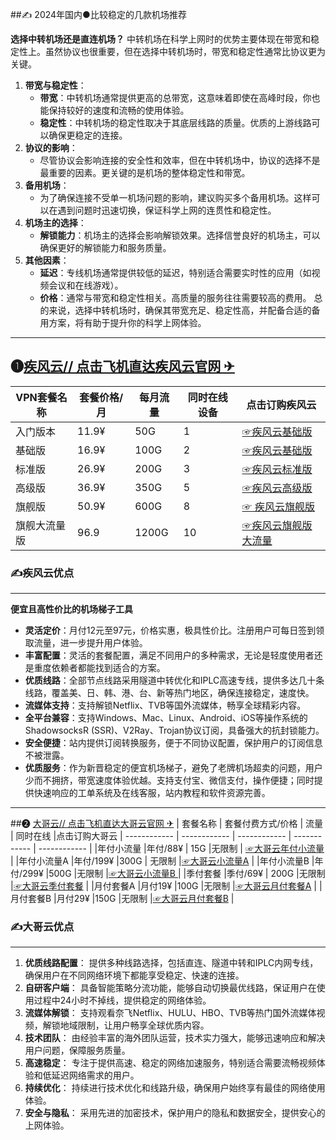 
##✍ 2024年国内●比较稳定的几款机场推荐

**选择中转机场还是直连机场？**
中转机场在科学上网时的优势主要体现在带宽和稳定性上。虽然协议也很重要，但在选择中转机场时，带宽和稳定性通常比协议更为关键。
1. **带宽与稳定性**：
   - **带宽**：中转机场通常提供更高的总带宽，这意味着即使在高峰时段，你也能保持较好的速度和流畅的使用体验。
   - **稳定性**：中转机场的稳定性取决于其底层线路的质量。优质的上游线路可以确保更稳定的连接。
2. **协议的影响**：
   - 尽管协议会影响连接的安全性和效率，但在中转机场中，协议的选择不是最重要的因素。更关键的是机场的整体稳定性和带宽。
3. **备用机场**：
   - 为了确保连接不受单一机场问题的影响，建议购买多个备用机场。这样可以在遇到问题时迅速切换，保证科学上网的连贯性和稳定性。
4. **机场主的选择**：
   - **解锁能力**：机场主的选择会影响解锁效果。选择信誉良好的机场主，可以确保更好的解锁能力和服务质量。
5. **其他因素**：
   - **延迟**：专线机场通常提供较低的延迟，特别适合需要实时性的应用（如视频会议和在线游戏）。
   - **价格**：通常与带宽和稳定性相关。高质量的服务往往需要较高的费用。
总的来说，选择中转机场时，确保其带宽充足、稳定性高，并配备合适的备用方案，将有助于提升你的科学上网体验。

---

## ❶[疾风云//    点击飞机直达疾风云官网 ✈](https://homes.tr25.cn?code=hnmk "疾风云点击飞机直达官网 ✈")

|  VPN套餐名称 | 套餐价格/月 |每月流量   | 同时在线设备  | 点击订购疾风云  |
| ------------ | ------------ | ------------ | ------------ | ------------ |
| 入门版本  |11.9¥   |50G | 1 |[☞疾风云基础版 ](https://homes.tr25.cn?code=hnmk "☞疾风云基础版 ")  |
| 基础版  | 16.9¥   |100G   | 2  |[☞疾风云基础版](https://homes.tr25.cn?code=hnmk "☞疾风云基础版")  |
| 标准版  | 26.9¥  |200G   |  3 |[☞疾风云标准版 ](https://homes.tr25.cn?code=hnmk "☞疾风云标准版 ")  |
| 高级版 |36.9¥   |350G   | 5  | [☞疾风云高级版](https://homes.tr25.cn?code=hnmk "☞疾风云高级版")  |
| 旗舰版  |50.9¥   |600G   | 8  | [☞ 疾风云旗舰版](https://homes.tr25.cn?code=hnmk "☞ 疾风云旗舰版")  |
| 旗舰大流量版  | 96.9  |1200G   | 10  |  [☞疾风云旗舰版大流量](https://homes.tr25.cn?code=hnmk "☞疾风云旗舰版大流量")  |

### ✍疾风云优点
---

**便宜且高性价比的机场梯子工具**

- **灵活定价**：月付12元至97元，价格实惠，极具性价比。注册用户可每日签到领取流量，进一步提升用户体验。
- **丰富配置**：灵活的套餐配置，满足不同用户的多种需求，无论是轻度使用者还是重度依赖者都能找到适合的方案。
- **优质线路**：全部节点线路采用隧道中转优化和IPLC高速专线，提供多达几十条线路，覆盖美、日、韩、港、台、新等热门地区，确保连接稳定，速度快。
- **流媒体支持**：支持解锁Netflix、TVB等国外流媒体，畅享全球精彩内容。
- **全平台兼容**：支持Windows、Mac、Linux、Android、iOS等操作系统的ShadowsocksR (SSR)、V2Ray、Trojan协议订阅，具备强大的抗封锁能力。
- **安全便捷**：站内提供订阅转换服务，便于不同协议配置，保护用户的订阅信息不被泄露。
- **优质服务**：作为新晋稳定的便宜机场梯子，避免了老牌机场超卖的问题，用户少而不拥挤，带宽速度体验优越。支持支付宝、微信支付，操作便捷；同时提供快速响应的工单系统及在线客服，站内教程和软件资源完善。

---

##❷ [大哥云// 点击飞机直达大哥云官网 ✈](https://288la.com/#/register?code=InqCjk2g "大哥云// 点击飞机直达大哥云官网 ✈")
| 套餐名称  |  套餐付费方式/价格 | 流量  | 同时在线  |点击订购大哥云
| ------------ | ------------ | ------------ | ------------ | ------------ |
|年付小流量  |年付/88¥  | 15G  |无限制   | [☞大哥云年付小流量](https://288la.com/#/register?code=InqCjk2g "☞大哥云年付小流量")  |
|年付小流量A |年付/199¥   |300G   | 无限制   |[☞大哥云小流量A](https://288la.com/#/register?code=InqCjk2g "☞大哥云小流量A")   |
|年付小流量B   |年付/299¥  |500G   |无限制     |[☞大哥云小流量B ](https://288la.com/#/register?code=InqCjk2g "☞大哥云小流量B ")  |
|季付套餐  |季付/69¥   | 200G  |无限制  |[☞大哥云季付套餐](https://288la.com/#/register?code=InqCjk2g "☞大哥云季付套餐")   |
|月付套餐A   |月付19¥    |100G   |无限制   |[☞大哥云月付套餐A](https://288la.com/#/register?code=InqCjk2g "☞大哥云月付套餐A")   |
|月付套餐B  |月付29¥   |150G   |无限制   |[☞大哥云月付套餐B](https://288la.com/#/register?code=InqCjk2g "☞大哥云月付套餐B")   |

### ✍大哥云优点
---
1.  **优质线路配置**：
   提供多种线路选择，包括直连、隧道中转和IPLC内网专线，确保用户在不同网络环境下都能享受稳定、快速的连接。
2.  **自研客户端**：
   具备智能策略分流功能，能够自动切换最优线路，保证用户在使用过程中24小时不掉线，提供稳定的网络体验。
3.  **流媒体解锁**：
   支持观看奈飞Netflix、HULU、HBO、TVB等热门国外流媒体视频，解锁地域限制，让用户畅享全球优质内容。
4. **技术团队**：
   由经验丰富的海外团队运营，技术实力强大，能够迅速响应和解决用户问题，保障服务质量。
5. **高速稳定**：
   专注于提供高速、稳定的网络加速服务，特别适合需要流畅视频体验和低延迟网络需求的用户。
6. **持续优化**：
   持续进行技术优化和线路升级，确保用户始终享有最佳的网络使用体验。
7. **安全与隐私**：
    采用先进的加密技术，保护用户的隐私和数据安全，提供安心的上网体验。


